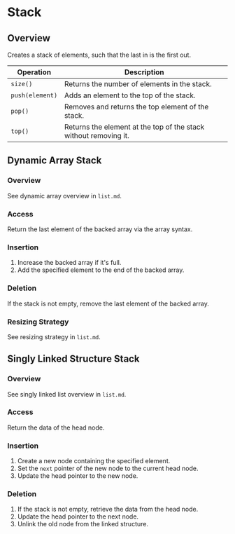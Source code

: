 # Stack

## Overview

Creates a stack of elements, such that the last in is the first out.

| Operation             | Description                                                    |
| --------------------- | -------------------------------------------------------------- |
| `size()`              | Returns the number of elements in the stack.                  |
| `push(element)`       | Adds an element to the top of the stack.                      |
| `pop()`               | Removes and returns the top element of the stack.             |
| `top()` | Returns the element at the top of the stack without removing it. |

## Dynamic Array Stack

### Overview

See dynamic array overview in `list.md`.

### Access

Return the last element of the backed array via the array syntax.

### Insertion

1. Increase the backed array if it's full.
3. Add the specified element to the end of the backed array.

### Deletion

If the stack is not empty, remove the last element of the backed array.

### Resizing Strategy

See resizing strategy in `list.md`.

## Singly Linked Structure Stack

### Overview

See singly linked list overview in `list.md`.

### Access

Return the data of the head node.

### Insertion

1. Create a new node containing the specified element.
2. Set the `next` pointer of the new node to the current head node.
3. Update the head pointer to the new node.

### Deletion

1. If the stack is not empty, retrieve the data from the head node.
2. Update the head pointer to the next node.
3. Unlink the old node from the linked structure.
